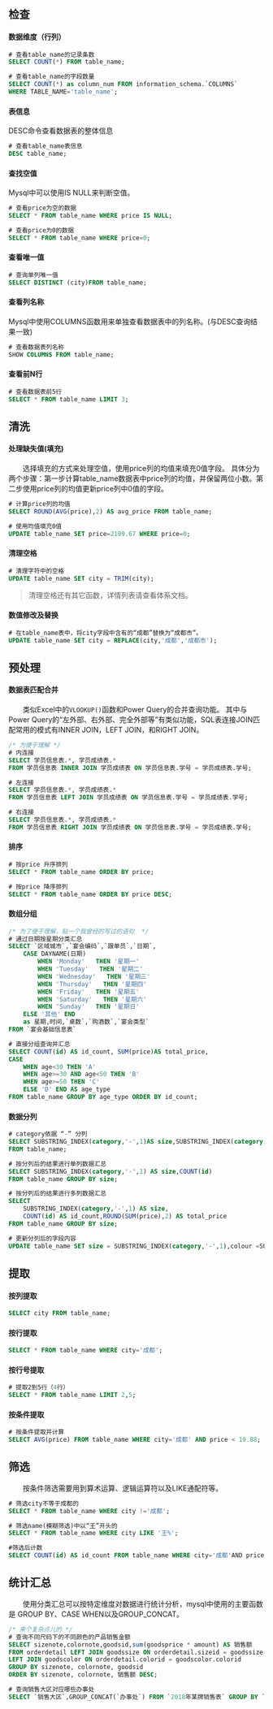 ## 检查

#### 数据维度（行列）
```sql
# 查看table_name的记录条数
SELECT COUNT(*) FROM table_name;

# 查看table_name的字段数量
SELECT COUNT(*) as column_num FROM information_schema.`COLUMNS` 
WHERE TABLE_NAME='table_name';

```
#### 表信息
DESC命令查看数据表的整体信息
```sql
# 查看table_name表信息
DESC table_name;
```
#### 查找空值
Mysql中可以使用IS NULL来判断空值。
```sql
# 查看price为空的数据
SELECT * FROM table_name WHERE price IS NULL;

# 查看price为0的数据
SELECT * FROM table_name WHERE price=0;
```
#### 查看唯一值
```sql
# 查询单列唯一值
SELECT DISTINCT (city)FROM table_name;
``` 
#### 查看列名称 
Mysql中使用COLUMNS函数用来单独查看数据表中的列名称。(与DESC查询结果一致)
```sql
# 查看数据表列名称
SHOW COLUMNS FROM table_name;
```
#### 查看前N行
```sql
# 查看数据表前5行
SELECT * FROM table_name LIMIT 3;
```

## 清洗
#### 处理缺失值(填充)
&emsp;&emsp;选择填充的方式来处理空值，使用price列的均值来填充0值字段。
具体分为两个步骤：第一步计算table_name数据表中price列的均值，并保留两位小数。第二步使用price列的均值更新price列中0值的字段。
```sql
# 计算price列的均值
SELECT ROUND(AVG(price),2) AS avg_price FROM table_name;

# 使用均值填充0值
UPDATE table_name SET price=2199.67 WHERE price=0;
```
#### 清理空格
```sql
# 清理字符中的空格
UPDATE table_name SET city = TRIM(city);
```
> 清理空格还有其它函数，详情列表请查看体系文档。

#### 数值修改及替换
```sql
# 在table_name表中，将city字段中含有的“成都”替换为“成都市”。
UPDATE table_name SET city = REPLACE(city,'成都','成都市');
```
## 预处理
#### 数据表匹配合并
&emsp;&emsp;类似Excel中的`VLOOKUP()`函数和Power Query的合并查询功能。
其中与Power Query的“左外部、右外部、完全外部等”有类似功能，SQL表连接JOIN匹配常用的模式有INNER JOIN，LEFT JOIN，和RIGHT JOIN。
```sql
/* 为便于理解 */
# 内连接
SELECT 学员信息表.*, 学员成绩表.* 
FROM 学员信息表 INNER JOIN 学员成绩表 ON 学员信息表.学号 = 学员成绩表.学号;

# 左连接
SELECT 学员信息表.*, 学员成绩表.* 
FROM 学员信息表 LEFT JOIN 学员成绩表 ON 学员信息表.学号 = 学员成绩表.学号;

# 右连接
SELECT 学员信息表.*, 学员成绩表.* 
FROM 学员信息表 RIGHT JOIN 学员成绩表 ON 学员信息表.学号 = 学员成绩表.学号;
```
#### 排序
```sql
# 按price 升序排列
SELECT * FROM table_name ORDER BY price;

# 按price 降序排列
SELECT * FROM table_name ORDER BY price DESC;
```
#### 数组分组
```sql
/* 为了便于理解，贴一个我曾经的写过的语句  */
# 通过日期按星期分类汇总
SELECT `区域城市`,`宴会编码`,`跟单员`,`日期`,
	CASE DAYNAME(日期) 
		WHEN 'Monday'   THEN '星期一'
		WHEN 'Tuesday'   THEN '星期二'  
		WHEN 'Wednesday'   THEN '星期三'  
		WHEN 'Thursday'   THEN '星期四'
		WHEN 'Friday'   THEN '星期五'  
		WHEN 'Saturday'   THEN '星期六'  
		WHEN 'Sunday'   THEN '星期日' 				
	ELSE '其他' END 
	as 星期,时间,`桌数`,`购酒数`,`宴会类型`
FROM `宴会基础信息表`

# 直接分组查询并汇总
SELECT COUNT(id) AS id_count, SUM(price)AS total_price,
CASE
    WHEN age<30 THEN 'A'
    WHEN age>=30 AND age<50 THEN 'B'
    WHEN age>=50 THEN 'C'
    ELSE 'D' END AS age_type
FROM table_name GROUP BY age_type ORDER BY id_count;
```
#### 数据分列

```sql
# category依据 “-” 分列
SELECT SUBSTRING_INDEX(category,'-',1)AS size,SUBSTRING_INDEX(category,'-',-1)AS colour 
FROM table_name;

# 按分列后的结果进行单列数据汇总
SELECT SUBSTRING_INDEX(category,'-',1) AS size,COUNT(id) 
FROM table_name GROUP BY size;

# 按分列后的结果进行多列数据汇总
SELECT 
    SUBSTRING_INDEX(category,'-',1) AS size,
    COUNT(id) AS id_count,ROUND(SUM(price),2) AS total_price 
FROM table_name GROUP BY size;

# 更新分列后的字段内容
UPDATE table_name SET size = SUBSTRING_INDEX(category,'-',1),colour =SUBSTRING_INDEX(category,'-',-1);
```
## 提取
#### 按列提取
```sql
SELECT city FROM table_name;
```
#### 按行提取
```sql
SELECT * FROM table_name WHERE city='成都';
```
#### 按行号提取
```sql
# 提取2到5行（4行）
SELECT * FROM table_name LIMIT 2,5;
```
#### 按条件提取
```sql
# 按条件提取并计算
SELECT AVG(price) FROM table_name WHERE city='成都' AND price < 19.88;
```
## 筛选
&emsp;&emsp;按条件筛选需要用到算术运算、逻辑运算符以及LIKE通配符等。
```sql
# 筛选city不等于成都的
SELECT * FROM table_name WHERE city !='成都';

# 筛选name(模糊筛选)中以“王”开头的
SELECT * FROM table_name WHERE city LIKE '王%';

#筛选后计数
SELECT COUNT(id) AS id_count FROM table_name WHERE city='成都'AND price < 19.88;
```
## 统计汇总
&emsp;&emsp;使用分类汇总可以按特定维度对数据进行统计分析，mysql中使用的主要函数是
GROUP BY、CASE WHEN以及GROUP_CONCAT。
```sql
/* 来个复杂点儿的 */
# 查询不同尺码下的不同颜色的产品销售金额
SELECT sizenote,colornote,goodsid,sum(goodsprice * amount) AS 销售额
FROM orderdetail LEFT JOIN goodssize ON orderdetail.sizeid = goodssize.sizeid
LEFT JOIN goodscolor ON orderdetail.colorid = goodscolor.colorid
GROUP BY sizenote, colornote, goodsid
ORDER BY sizenote, colornote, 销售额 DESC;

# 查询销售大区对应哪些办事处
SELECT `销售大区`,GROUP_CONCAT(`办事处`) FROM `2018年某牌销售表` GROUP BY `销售大区`;
```
